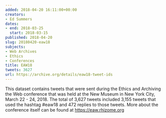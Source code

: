 ```yaml
---
added: 2018-04-20 16:11:00+00:00
creators:
- Ed Summers
dates:
- end: 2018-03-25
  start: 2018-03-15
published: 2018-04-20
slug: 20180420-eaw18
subjects:
- Web Archives
- Ethics
- Conferences
title: EAW18
tweets: 3627
url: https://archive.org/details/eaw18-tweet-ids
---
```


This dataset contains tweets that were sent during the Ethics and Archiving the Web conference that was held at the New Museum in New York City, March 22 - 24, 2018. The total of 3,627 tweets included 3,155 tweets that used the hashtag #eaw18 and 472 replies to those tweets. More about the conference itself can be found at https://eaw.rhizome.org

